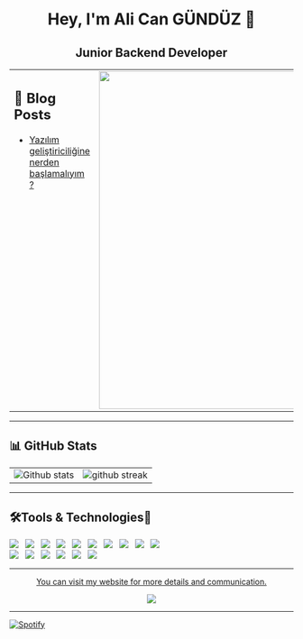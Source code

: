 <h1 align="center">Hey, I'm Ali Can GÜNDÜZ 🍃</h1>
<h2 align="center">Junior Backend Developer</h2>


<table style="border: none">

  <td width="60%" valign="top">

## :book: Blog Posts

<!-- BLOG-POST-LIST:START -->
- [Yazılım geliştiriciliğine nerden başlamalıyım ?](https://medium.com/@alicangunduzcom/yaz%C4%B1l%C4%B1m-geli%C5%9Ftiricili%C4%9Fine-nerden-ba%C5%9Flamal%C4%B1y%C4%B1m-c40cffd57112)

  <!-- BLOG-POST-LIST:END -->

    </td>
    <td width="30%" valign="center">

<a href="https://medium.com/@alicangunduzcom" target="_blank" rel="noopener" align="right">
<img src="https://i.hizliresim.com/7pwaw8o.jpg" alt="" width="600px">
</a>

  </td>
 
</table>

<hr>

## :bar_chart: GitHub Stats

|                                                                                                           |                                                                                      |
| --------------------------------------------------------------------------------------------------------- | ------------------------------------------------------------------------------------ |
| ![Github stats](https://github-readme-stats.vercel.app/api?username=alicangunduz&show_icons=true&locale=en) | ![github streak](https://github-readme-streak-stats.herokuapp.com/?user=alicangunduz&) |

</table>

<hr>

<h2>🛠️Tools & Technologies🤖</h2>
<p>
   <img src="https://img.shields.io/badge/HTML%20-%23F7DF1E.svg?&style=for-the-badge&color=E34F26" />&nbsp;&nbsp;
   <img src="https://img.shields.io/badge/css%20-%23F7DF1E.svg?&style=for-the-badge&color=5BA8EE" />&nbsp;&nbsp;
   <img src="https://img.shields.io/badge/Node.js%20-%23F7DF1E.svg?&style=for-the-badge&color=6DB35A" />&nbsp;&nbsp;
   <img src="https://img.shields.io/badge/JavaScript%20-%23F7DF1E.svg?&style=for-the-badge&color=F7DF1E" />&nbsp;&nbsp;
   <img src="https://img.shields.io/badge/TypeScript%20-%23F7DF1E.svg?&style=for-the-badge&color=3178C6" />&nbsp;&nbsp;
   <img src="https://img.shields.io/badge/MongoDB%20-%23F7DF1E.svg?&style=for-the-badge&color=5C9A37" />&nbsp;&nbsp;
   <img src="https://img.shields.io/badge/PostgreSQL%20-%23F7DF1E.svg?&style=for-the-badge&color=3366FF" />&nbsp;&nbsp;
   <img src="https://img.shields.io/badge/MySQL%20-%23F7DF1E.svg?&style=for-the-badge&color=1E4C68" />&nbsp;&nbsp;
   <img src="https://img.shields.io/badge/Docker%20-%23F7DF1E.svg?&style=for-the-badge&color=2496ED" />&nbsp;&nbsp;
   <img src="https://img.shields.io/badge/React.js%20-%23F7DF1E.svg?&style=for-the-badge&color=00D8FF" />&nbsp;&nbsp;
  <br />
  <img src="https://img.shields.io/badge/Vue.js%20-%23F7DF1E.svg?&style=for-the-badge&color=41B883" />&nbsp;&nbsp;
  <img src="https://img.shields.io/badge/Angular%20-%23F7DF1E.svg?&style=for-the-badge&color=DD0031" />&nbsp;&nbsp;
  <img src="https://img.shields.io/badge/Bootstrap%20-%23F7DF1E.svg?&style=for-the-badge&color=7044A3" />&nbsp;&nbsp;
  <img src="https://img.shields.io/badge/Next.js%20-%23F7DF1E.svg?&style=for-the-badge&color=6495ED" />&nbsp;&nbsp;
  <img src="https://img.shields.io/badge/Git%20-%23F7DF1E.svg?&style=for-the-badge&color=000" />&nbsp;&nbsp;
  <img src="https://img.shields.io/badge/GitHub%20-%23F7DF1E.svg?&style=for-the-badge&color=000" />&nbsp;&nbsp;
  
   
</p> 

<hr>
<p align="center"><a href="https://alicangunduz.work/">You can visit my website for more details and communication.</a></p>
<p align="center"> <img src="https://komarev.com/ghpvc/?username=alicangunduz&label=Profile%20views&color=0e75b6&style=flat" /> </p>

<hr>

[![Spotify](https://novatorem2-alpha.vercel.app/api/spotify)](https://open.spotify.com/user/c51lwkgdu29k28g1x0387srka?si=c250973bcb87413a)

